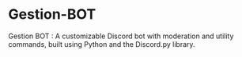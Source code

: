 # Gestion-BOT
Gestion BOT : A customizable Discord bot with moderation and utility commands, built using Python and the Discord.py library.
